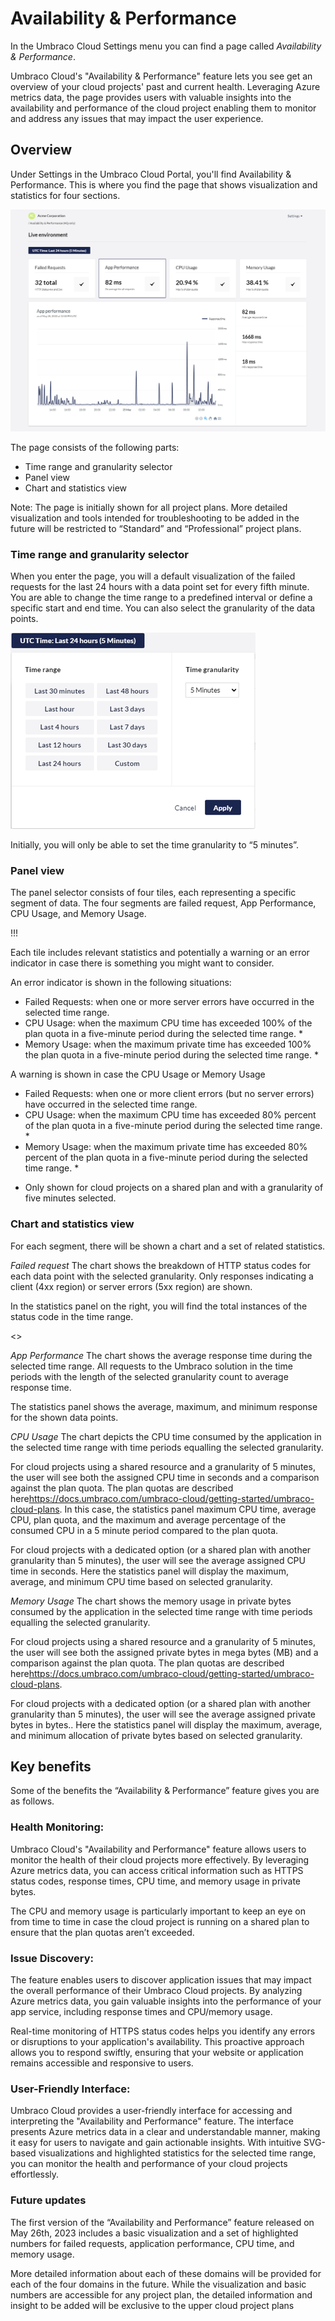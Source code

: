 # Availability & Performance

In the Umbraco Cloud Settings menu you can find a page called _Availability & Performance_.

Umbraco Cloud's "Availability & Performance" feature lets you see get an overview of your cloud projects' past and current health. Leveraging Azure metrics data, the page provides users with valuable insights into the availability and performance of the cloud project enabling them to monitor and address any issues that may impact the user experience.

## Overview

Under Settings in the Umbraco Cloud Portal, you'll find Availability & Performance. This is where you find the page that shows visualization and statistics for four sections.

![AP-Overview](../images/AP-Overview.png)

The page consists of the following parts:
- Time range and granularity selector
- Panel view
- Chart and statistics view

Note: The page is initially shown for all project plans. More detailed visualization and tools intended for troubleshooting to be added in the future will be restricted to “Standard” and “Professional” project plans.

### Time range and granularity selector

When you enter the page, you will a default visualization of the failed requests for the last 24 hours with a data point set for every fifth minute. You are able to change the time range to a predefined interval or define a specific start and end time. You can also select the granularity of the data points.

![Time-range-selector](../images/AP-time-range-selector.png)

Initially, you will only be able to set the time granularity to “5 minutes”.

### Panel view

The panel selector consists of four tiles, each representing a specific segment of data. The four segments are failed request, App Performance, CPU Usage, and Memory Usage.

!!!

Each tile includes relevant statistics and potentially a warning or an error indicator in case there is something you might want to consider.

An error indicator is shown in the following situations:
- Failed Requests: when one or more server errors have occurred in the selected time range.
- CPU Usage: when the maximum CPU time has exceeded 100% of the plan quota in a five-minute period during the selected time range. *
- Memory Usage: when the maximum private time has exceeded 100% the plan quota in a five-minute period during the selected time range. *

A warning is shown in case the CPU Usage or Memory Usage
- Failed Requests: when one or more client errors (but no server errors) have occurred in the selected time range.
- CPU Usage: when the maximum CPU time has exceeded 80% percent of the plan quota in a five-minute period during the selected time range. *
- Memory Usage: when the maximum private time has exceeded 80% percent of the plan quota in a five-minute period during the selected time range. *

* Only shown for cloud projects on a shared plan and with a granularity of five minutes selected.


### Chart and statistics view

For each segment, there will be shown a chart and a set of related statistics.

*Failed request* 
The chart shows the breakdown of HTTP status codes for each data point with the selected granularity. Only responses indicating a client (4xx region) or server errors (5xx region) are shown.

In the statistics panel on the right, you will find the total instances of the status code in the time range.

<> 

*App Performance*
The chart shows the average response time during the selected time range. All requests to the Umbraco solution in the time periods with the length of the selected granularity count to average response time.

The statistics panel shows the average, maximum, and minimum response for the shown data points.

*CPU Usage*
The chart depicts the CPU time consumed by the application in the selected time range with time periods equalling the selected granularity.

For cloud projects using a shared resource and a granularity of 5 minutes, the user will see both the assigned CPU time in seconds and a comparison against the plan quota. The plan quotas are described here<https://docs.umbraco.com/umbraco-cloud/getting-started/umbraco-cloud-plans>. 
In this case, the statistics panel maximum CPU time, average CPU, plan quota, and the maximum and average percentage of the consumed CPU in a 5 minute period compared to the plan quota.

For cloud projects with a dedicated option (or a shared plan with another granularity than 5 minutes), the user will see the average assigned CPU time in seconds.
Here the statistics panel will display the maximum, average, and minimum CPU time based on selected granularity.

*Memory Usage*
The chart shows the memory usage in private bytes consumed by the application in the selected time range with time periods equalling the selected granularity.

For cloud projects using a shared resource and a granularity of 5 minutes, the user will see both the assigned private bytes in mega bytes (MB) and a comparison against the plan quota. The plan quotas are described here<https://docs.umbraco.com/umbraco-cloud/getting-started/umbraco-cloud-plans>. 

For cloud projects with a dedicated option (or a shared plan with another granularity than 5 minutes), the user will see the average assigned private bytes in bytes..
Here the statistics panel will display the maximum, average, and minimum allocation of private bytes based on selected granularity.

## Key benefits
Some of the benefits the “Availability & Performance” feature gives you are as follows.

### Health Monitoring:
Umbraco Cloud's "Availability and Performance" feature allows users to monitor the health of their cloud projects more effectively. By leveraging Azure metrics data, you can access critical information such as HTTPS status codes, response times, CPU time, and memory usage in private bytes.

The CPU and memory usage is particularly important to keep an eye on from time to time in case the cloud project is running on a shared plan to ensure that the plan quotas aren’t exceeded.

### Issue Discovery:
The feature enables users to discover application issues that may impact the overall performance of their Umbraco Cloud projects. By analyzing Azure metrics data, you gain valuable insights into the performance of your app service, including response times and CPU/memory usage.

Real-time monitoring of HTTPS status codes helps you identify any errors or disruptions to your application's availability. This proactive approach allows you to respond swiftly, ensuring that your website or application remains accessible and responsive to users.

### User-Friendly Interface:
Umbraco Cloud provides a user-friendly interface for accessing and interpreting the "Availability and Performance" feature. The interface presents Azure metrics data in a clear and understandable manner, making it easy for users to navigate and gain actionable insights. With intuitive SVG-based visualizations and highlighted statistics for the selected time range, you can monitor the health and performance of your cloud projects effortlessly.

### Future updates
The first version of the “Availability and Performance” feature released on May 26th, 2023 includes a basic visualization and a set of highlighted numbers for failed requests, application performance, CPU time, and memory usage.

More detailed information about each of these domains will be provided for each of the four domains in the future. While the visualization and basic numbers are accessible for any project plan, the detailed information and insight to be added will be exclusive to the upper cloud project plans

